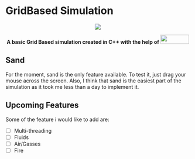# GridBased Simulation

<p align="center">
    <img src = "https://github.com/alx-m24/GridBased_Simulation/assets/156537084/d6a004a6-d21a-415c-af83-05bc31edc5f5"/>
</p>

<p align="center">
  <b>
    A basic <b>Grid Based</b> simulation created in C++ with the help of <a href="https://www.sfml-dev.org"><img src = "https://www.sfml-dev.org/images/logo.png" width="77.77777777777778" height="25"/></a>
  </b>
</p>

## Sand
For the moment, sand is the only feature available. To test it, just drag your mouse across the screen. Also, I think that sand is the easiest part of the simulation as it took me less than a day to implement it.

## Upcoming Features

Some of the feature i would like to add are: 
- [ ] Multi-threading
- [ ] Fluids
- [ ] Air/Gasses
- [ ] Fire
